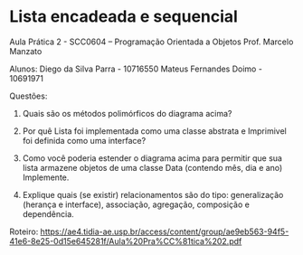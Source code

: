 # Lista encadeada e sequencial
Aula Prática 2 - SCC0604 – Programação Orientada a Objetos
Prof.	Marcelo	Manzato

Alunos:
Diego da Silva Parra - 10716550
Mateus Fernandes Doimo - 10691971


Questões:

1. Quais são os métodos polimórficos do diagrama acima?

2. Por quê Lista foi	implementada como uma classe abstrata e Imprimivel foi definida como uma interface?

3. Como	você poderia estender o diagrama acima	para permitir	que	sua	lista	armazene objetos de uma classe Data (contendo mês, dia e ano) Implemente.

4. Explique quais (se existir) relacionamentos são do tipo: generalização (herança e interface), associação,	agregação,	composição	e	dependência.


Roteiro: https://ae4.tidia-ae.usp.br/access/content/group/ae9eb563-94f5-41e6-8e25-0d15e645281f/Aula%20Pra%CC%81tica%202.pdf
